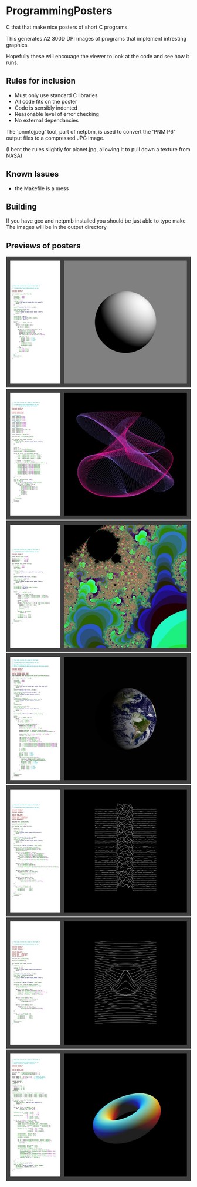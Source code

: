 # ProgrammingPosters
C that that make nice posters of short C programs.

This generates A2 300D DPI images of programs that implement intresting graphics.

Hopefully these will encouage the viewer to look at the code and see how it runs.

## Rules for inclusion
- Must only use standard C libraries
- All code fits on the poster
- Code is sensibly indented
- Reasonable level of error checking
- No external dependancies

The 'pnmtojpeg' tool, part of netpbm, is used to convert the 'PNM P6' output files to a compressed JPG image.

(I bent the rules slightly for planet.jpg, allowing it to pull down a texture from NASA)

## Known Issues
- the Makefile is a mess

## Building
If you have gcc and netpmb installed you should be just able to type
    make
The images will be in the output directory

## Previews of posters
![Alt text](thumbs/ball.jpg?raw=true "Title")
![Alt text](thumbs/waggle.jpg?raw=true "Title")
![Alt text](thumbs/mandelbrot.jpg?raw=true "Title")
![Alt text](thumbs/planet.jpg?raw=true "Title")
![Alt text](thumbs/pulsar.jpg?raw=true "Title")
![Alt text](thumbs/sinc.jpg?raw=true "Title")
![Alt text](thumbs/torus.jpg?raw=true "Title")

